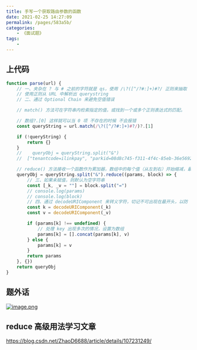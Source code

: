 ```yaml
---
title: 手写一个获取路由参数的函数
date: 2021-02-25 14:27:09
permalink: /pages/583a5b/
categories:
    - 《面试题》
tags:
    -
---
```


## 上代码

```js
function parse(url) {
    // 一、夹杂在 ? 与 # 之前的字符就是 qs，使用 /\?([^/?#:]+)#?/ 正则来抽取
    // 使用正则从 URL 中解析出 querystring
    // 二、通过 Optional Chain 来避免空值错误

    // match() 方法可在字符串内检索指定的值，或找到一个或多个正则表达式的匹配。

    // 数组?.[0] 这样就可以当 0 项 不存在的时候 不会报错
    const queryString = url.match(/\?([^/?#:]+)#?/)?.[1]

    if (!queryString) {
        return {}
    }
    //    queryObj = queryString.split("&")
    //  ["tenantcode=ilinkpay", "parkid=08d8c745-f311-4f4c-85eb-36e5692f883e"]

    // reduce() 方法接收一个函数作为累加器，数组中的每个值（从左到右）开始缩减，最终计算为一个值。
    queryObj = queryString.split("&").reduce((params, block) => {
        // 三、如果未赋值，则默认为空字符串
        const [_k, _v = ""] = block.split("=")
        // console.log(params)
        // console.log(block)
        // 四、通过 decodeURIComponent 来转义字符，切记不可出现在最开头，以防 ?tag=test&title=1%2B1%3D2 出错
        const k = decodeURIComponent(_k)
        const v = decodeURIComponent(_v)

        if (params[k] !== undefined) {
            // 处理 key 出现多次的情况，设置为数组
            params[k] = [].concat(params[k], v)
        } else {
            params[k] = v
        }
        return params
    }, {})
    return queryObj
}
```

## 题外话

[![image.png](https://images.dbabox.ltd/images/2021/02/25/image.png)](https://images.dbabox.ltd/image/oin)

## reduce 高级用法学习文章

https://blog.csdn.net/ZhaoD6688/article/details/107231249/
